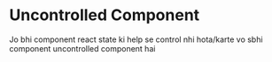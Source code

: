 # Uncontrolled Component

Jo bhi component react state ki help se control nhi hota/karte vo sbhi component uncontrolled component hai
